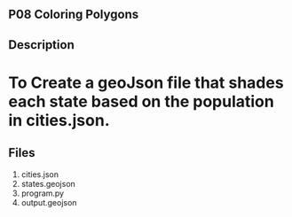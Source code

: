 ## P08 Coloring Polygons

## Description 
# To Create a geoJson file that shades each state based on the population in cities.json.

## Files

1. cities.json
2. states.geojson
3. program.py
4. output.geojson
